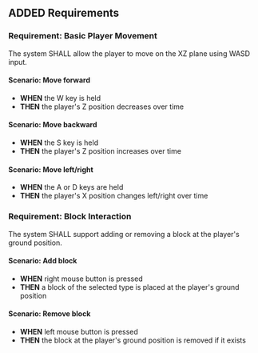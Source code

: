 ## ADDED Requirements

### Requirement: Basic Player Movement
The system SHALL allow the player to move on the XZ plane using WASD input.

#### Scenario: Move forward
- **WHEN** the W key is held
- **THEN** the player's Z position decreases over time

#### Scenario: Move backward
- **WHEN** the S key is held
- **THEN** the player's Z position increases over time

#### Scenario: Move left/right
- **WHEN** the A or D keys are held
- **THEN** the player's X position changes left/right over time

### Requirement: Block Interaction
The system SHALL support adding or removing a block at the player's ground position.

#### Scenario: Add block
- **WHEN** right mouse button is pressed
- **THEN** a block of the selected type is placed at the player's ground position

#### Scenario: Remove block
- **WHEN** left mouse button is pressed
- **THEN** the block at the player's ground position is removed if it exists
